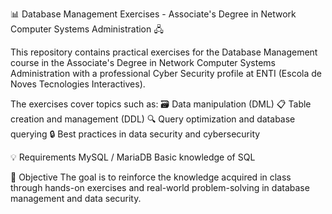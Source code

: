 📊 Database Management Exercises - Associate's Degree in Network Computer Systems Administration 🖧

This repository contains practical exercises for the Database Management course in the Associate's Degree in Network Computer Systems Administration with a professional Cyber Security profile at ENTI (Escola de Noves Tecnologies Interactives).

The exercises cover topics such as:
🗃️ Data manipulation (DML)
📋 Table creation and management (DDL)
🔍 Query optimization and database querying
🔒 Best practices in data security and cybersecurity

💡 Requirements
MySQL / MariaDB
Basic knowledge of SQL

🚀 Objective
The goal is to reinforce the knowledge acquired in class through hands-on exercises and real-world problem-solving in database management and data security.

